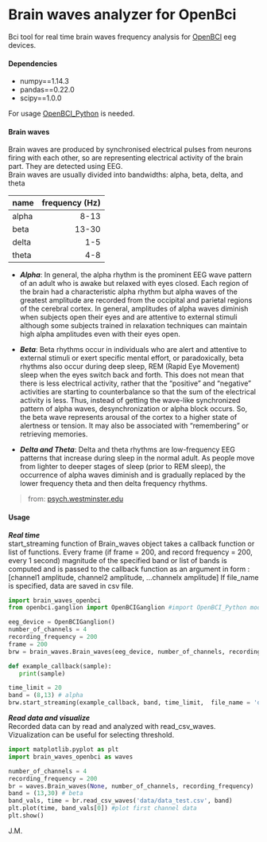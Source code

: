 # Brain waves analyzer for OpenBci

Bci tool for real time brain waves frequency analysis for [OpenBCI](https://openbci.com/) eeg devices.
#### Dependencies
- numpy==1.14.3
- pandas==0.22.0
- scipy==1.0.0

For usage [OpenBCI_Python](https://github.com/OpenBCI/OpenBCI_Python) is needed.



#### Brain waves
Brain waves are produced by synchronised electrical pulses from neurons firing with each other, so are representing electrical activity of the brain part. They are detected using EEG.<br />
Brain waves are usually divided into bandwidths:  alpha, beta, delta, and theta

| name|frequency (Hz) |
| --------- | -----:|
| alpha  |8-13 |
| beta     |  13-30 |
| delta|   1-5 |
| theta|  4-8|

- ***Alpha***: In general, the alpha rhythm is the prominent EEG wave pattern of an adult who is awake but relaxed with eyes closed. Each region of the brain had a characteristic alpha rhythm but alpha waves of the greatest amplitude are recorded from the occipital and parietal regions of the cerebral cortex. In general, amplitudes of alpha waves diminish when subjects open their eyes and are attentive to external stimuli although some subjects trained in relaxation techniques can maintain high alpha amplitudes even with their eyes open.


- ***Beta***: Beta rhythms occur in individuals who are alert and attentive to external stimuli or exert specific mental effort, or paradoxically, beta rhythms also occur during deep sleep, REM (Rapid Eye Movement) sleep when the eyes switch back and forth.  This does not mean that there is less electrical activity, rather that the “positive” and “negative” activities are starting to counterbalance so that the sum of the electrical activity is less.  Thus, instead of getting the wave-like synchronized pattern of alpha waves, desynchronization or alpha block occurs.  So, the beta wave represents arousal of the cortex to a higher state of alertness or tension.  It may also be associated with “remembering” or retrieving memories.



- ***Delta and Theta***: Delta and theta rhythms are low-frequency EEG patterns that increase during sleep in the normal adult.  As people move from lighter to deeper stages of sleep (prior to REM sleep), the occurrence of alpha waves diminish and is gradually replaced by the lower frequency theta and then delta frequency rhythms.

> from: [psych.westminster.edu](http://www.psych.westminster.edu/psybio/BN/Labs/Brainwaves.htm)

#### Usage
***Real time***</br>
start_streaming function of Brain_waves object takes a callback function or list of functions. Every frame (if frame = 200, and record frequency = 200, every 1 second) magnitude of the specified band or list of bands is computed and is passed to the callback function as an argument in form : [channel1 amplitude, channel2 amplitude, ...channelx amplitude]
If file_name is specified, data are saved in csv file.
```python
import brain_waves_openbci
from openbci.ganglion import OpenBCIGanglion #import OpenBCI_Python module

eeg_device = OpenBCIGanglion()
number_of_channels = 4
recording_frequency = 200
frame = 200
brw = brain_waves.Brain_waves(eeg_device, number_of_channels, recording_frequency, frame = 200)

def example_callback(sample):
   print(sample)

time_limit = 20
band = (8,13) # alpha
brw.start_streaming(example_callback, band, time_limit,  file_name = 'data/test.csv')
```
***Read data and visualize***</br>
Recorded data can by read and analyzed with read_csv_waves. Vizualization can be useful for selecting threshold.

```python
import matplotlib.pyplot as plt
import brain_waves_openbci as waves

number_of_channels = 4
recording_frequency = 200
br = waves.Brain_waves(None, number_of_channels, recording_frequency)
band = (13,30) # beta
band_vals, time = br.read_csv_waves('data/data_test.csv', band)
plt.plot(time, band_vals[0]) #plot first channel data
plt.show()
```
J.M.
